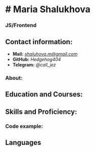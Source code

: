# # Maria Shalukhova
### JS/Frontend 

## Contact information:

* **Mail:** *shaluhova.m@gmail.com*
* **GitHub:** *Hedgehog404*
* **Telegram:** *@call_jez*

### About:

## Education and Courses:

## Skills and Proficiency:

### Code example:

## Languages
